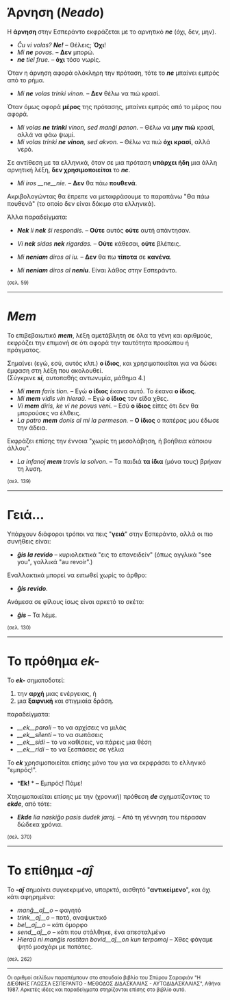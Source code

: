 # __Άρνηση__ (*__Neado__*)  
  
Η __άρνηση__ στην Εσπεράντο εκφράζεται με το αρνητικό *__ne__* (όχι, δεν, μην).  
  
- *Ĉu vi volas? __Ne!__*  – Θέλεις; __Όχι__!  
- *Mi __ne__ povas.* – __Δεν__ μπορώ.  
- *__ne__ tiel frue.* – __όχι__ τόσο νωρίς.  
  
Όταν η άρνηση αφορά ολόκληρη την πρόταση, τότε το *__ne__* μπαίνει εμπρός από το ρήμα.  
  
- *Mi __ne__ volas trinki vinon.* – __Δεν__ θέλω να πιώ κρασί.  
  
Όταν όμως αφορά __μέρος__ της πρότασης, μπαίνει εμπρός από το μέρος που αφορά.  
  
- *Mi volas __ne__ __trinki__ vinon, sed manĝi panon.* – Θέλω να __μην__ __πιώ__ κρασί, αλλά να φάω ψωμί.  
- *Mi volas trinki __ne__ __vinon__, sed akvon.* – Θέλω να πιώ __όχι__ __κρασί__, αλλά νερό.  
  
Σε αντίθεση με τα ελληνικά, όταν σε μια πρόταση __υπάρχει ήδη__ μια άλλη αρνητική λέξη, __δεν χρησιμοποιείται__ το *__ne__*.  

- *Mi iros __ne__nie.* – __Δεν__ θα πάω __πουθενά__.  
  
Ακριβολογώντας θα έπρεπε να μεταφράσουμε το παραπάνω "Θα πάω πουθενά" (το οποίο δεν είναι δόκιμο στα ελληνικά).  
  
Άλλα παραδείγματα:  
  
- *__Nek__ li __nek__ ŝi respondis.*   – __Ούτε__ αυτός __ούτε__ αυτή απάντησαν.
- *Vi __nek__ sidas __nek__ rigardas.* – __Ούτε__ κάθεσαι, __ούτε__ βλέπεις.

- *Mi __neniam__ diros al iu.* – __Δεν__ θα πω __τίποτα__ σε __κανένα__.
- *Mi __neniam__ diros al __neniu__*. Είναι λάθος στην Εσπεράντο.
  
<sub>(σελ. 59)</sub>

---

# *__Mem__* 

Το επιβεβαιωτικό *__mem__*, λέξη αμετάβλητη σε όλα τα γένη και αριθμούς, εκφράζει την επιμονή σε ότι αφορά την ταυτότητα προσώπου ή πράγματος.  
  
Σημαίνει (εγώ, εσύ, αυτός κλπ.) __ο ίδιος__, και χρησιμοποιείται για να δώσει έμφαση στη λέξη που ακολουθεί.  
(Σύγκρινε *__si__*, αυτοπαθής αντωνυμία, μάθημα 4.)  
  
- *Mi __mem__ faris tion.*  – Εγώ __ο ίδιος__ έκανα αυτό. Το έκανα __ο ίδιος__.
- *Mi __mem__ vidis vin hieraŭ.*  – Εγώ __ο ίδιος__ τον είδα χθες.
- *Vi __mem__ diris, ke vi ne povus veni.*  – Εσύ __ο ίδιος__ είπες ότι δεν θα μπορούσες να έλθεις.
- *La patro __mem__ donis al mi la permeson.*  – __Ο ίδιος__ ο πατέρας μου έδωσε την άδεια.

Εκφράζει επίσης την έννοια "χωρίς τη μεσολάβηση, ή βοήθεια κάποιου άλλου".  
  
- *La infanoj __mem__ trovis la solvon.*  – Τα παιδιά __τα ίδια__ (μόνα τους) βρήκαν τη λυση.
  
<sub>(σελ. 139)</sub>

---

# __Γειά…__ 

Υπάρχουν διάφοροι τρόποι να πεις "__γειά__" στην Εσπεράντο, αλλά οι πιο συνήθεις είναι:  
  
- *__ĝis la revido__* – κυριολεκτικά  "εις το επανειδείν" (όπως αγγλικά "see you", γαλλικά "au revoir".)
  
Εναλλακτικά μπορεί να ειπωθεί χωρίς το άρθρο:  
  
- *__ĝis revido__*.
  
Ανάμεσα σε φίλους ίσως είναι αρκετό το σκέτο:  
  
- *__ĝis__* – Τα λέμε.
  
<sub>(σελ. 130)</sub>

---

# Το πρόθημα *__ek-__*  
  
Το *__ek-__* σηματοδοτεί:  
  
1. την __αρχή__ μιας ενέργειας, ή
2. μια __ξαφνική__ και στιγμιαία δράση.
  
παραδείγματα:  
  
- *__ek__paroli*  – το να αρχίσεις να μιλάς
- *__ek__silenti* – το να σωπάσεις
- *__ek__sidi*    – το να καθίσεις, να πάρεις μια θέση
- *__ek__ridi*    – το να ξεσπάσεις σε γέλια

Το *__ek__* χρησιμοποιείται επίσης μόνο του για να εκρφράσει το ελληνικό "εμπρός!".  

- *__Ek!__ *  – Εμπρός! Πάμε!
  
Χτησιμοποιείται επίσης με την (χρονική) πρόθεση *__de__* σχηματίζοντας το *__ekde__*, από τότε:

- *__Ekde__ lia naskiĝo pasis dudek jaroj.*  – Από τη γέννηση του πέρασαν δώδεκα χρόνια.

<sub>(σελ. 370)</sub>

---

# Το επίθημα *__-aĵ__* 

Το *__-aĵ__* σημαίνει συγκεκριμένο, υπαρκτό, αισθητό "__αντικείμενο__", και όχι κάτι αφηρημένο:

- *manĝ__aĵ__o*  – φαγητό
- *trink__aĵ__o* – ποτό, αναψυκτικό
- *bel__aĵ__o*   – κάτι όμορφο
- *send__aĵ__o*  – κάτι που στάλθηκε, ένα απεσταλμένο
- *Hieraŭ ni manĝis rostitan bovid__aĵ__on kun terpomoj*  – Χθες φάγαμε ψητό μοσχάρι με πατάτες.

<sub>(σελ. 262)</sub>

--- 

<sub>Οι αριθμοί σελίδων παραπέμπουν στο σπουδαίο βιβλίο του Σπύρου Σαραφιάν "Η ΔΙΕΘΝΗΣ ΓΛΩΣΣΑ ΕΣΠΕΡΑΝΤΟ - ΜΕΘΟΔΟΣ ΔΙΔΑΣΚΑΛΙΑΣ - ΑΥΤΟΔΙΔΑΣΚΑΛΙΑΣ", Αθήνα 1987. Αρκετές ιδέες και παραδείγματα στηρίζονται επίσης στο βιβλίο αυτό.</sub>
